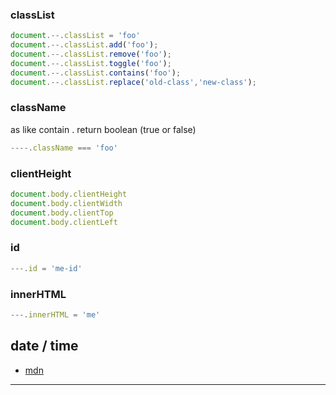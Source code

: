 

### classList

```js
document.--.classList = 'foo'
document.--.classList.add('foo');
document.--.classList.remove('foo');
document.--.classList.toggle('foo');
document.--.classList.contains('foo');
document.--.classList.replace('old-class','new-class');
```
### className

as like contain . return boolean (true or false)

```js
----.className === 'foo'
```

### clientHeight

```js
document.body.clientHeight
document.body.clientWidth
document.body.clientTop
document.body.clientLeft
```

### id

```js
---.id = 'me-id'
```

### innerHTML

```js
---.innerHTML = 'me'
```

## date / time

* [mdn](https://developer.mozilla.org/en-US/docs/Web/API/HTMLTimeElement/dateTime)

---
